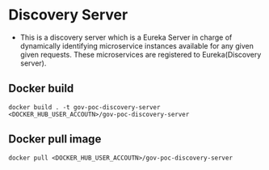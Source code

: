# Discovery Server

- This is a discovery server which is a Eureka Server in charge of 
dynamically identifying microservice instances available for any given
given requests.
These microservices are registered to Eureka(Discovery server).

## Docker build

`docker build . -t gov-poc-discovery-server <DOCKER_HUB_USER_ACCOUTN>/gov-poc-discovery-server`

## Docker pull image

`docker pull <DOCKER_HUB_USER_ACCOUTN>/gov-poc-discovery-server`